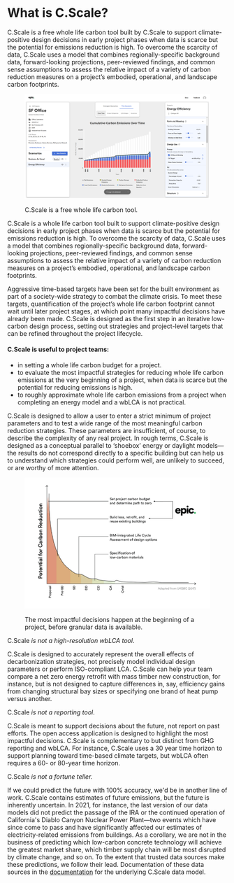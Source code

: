 # What is C.Scale?

C.Scale is a free whole life carbon tool built by C.Scale to support climate-positive design decisions in early project phases when data is scarce but the potential for emissions reduction is high. To overcome the scarcity of data, C.Scale uses a model that combines regionally-specific background data, forward-looking projections, peer-reviewed findings, and common sense assumptions to assess the relative impact of a variety of carbon reduction measures on a project’s embodied, operational, and landscape carbon footprints.&#x20;

<div align="left">

<figure><img src=".gitbook/assets/image.png" alt="" width="563"><figcaption><p>C.Scale is a free whole life carbon tool.</p></figcaption></figure>

</div>

C.Scale is a whole life carbon tool built to support climate-positive design decisions in early project phases when data is scarce but the potential for emissions reduction is high. To overcome the scarcity of data, C.Scale uses a model that combines regionally-specific background data, forward-looking projections, peer-reviewed findings, and common sense assumptions to assess the relative impact of a variety of carbon reduction measures on a project’s embodied, operational, and landscape carbon footprints.&#x20;

Aggressive time-based targets have been set for the built environment as part of a society-wide strategy to combat the climate crisis. To meet these targets, quantification of the project’s whole life carbon footprint cannot wait until later project stages, at which point many impactful decisions have already been made. C.Scale is designed as the first step in an iterative low-carbon design process, setting out strategies and project-level targets that can be refined throughout the project lifecycle.

#### C.Scale **is useful to project teams:**

* in setting a whole life carbon budget for a project.
* to evaluate the most impactful strategies for reducing whole life carbon emissions at the very beginning of a project, when data is scarce but the potential for reducing emissions is high.
* to roughly approximate whole life carbon emissions from a project when completing an energy model and a wbLCA is not practical.

C.Scale is designed to allow a user to enter a strict minimum of project parameters and to test a wide range of the most meaningful carbon reduction strategies. These parameters are insufficient, of course, to describe the complexity of any real project. In rough terms, C.Scale is designed as a conceptual parallel to ‘shoebox’ energy or daylight models—the results do not correspond directly to a specific building but can help us to understand which strategies could perform well, are unlikely to succeed, or are worthy of more attention.

<div align="left">

<figure><img src=".gitbook/assets/EPIC whole life carbon - early phase design.png" alt=""><figcaption><p>The most impactful decisions happen at the beginning of a project, before granular data is available.</p></figcaption></figure>

</div>

C.Scale _is not a high-resolution wbLCA tool_.

C.Scale is designed to accurately represent the overall effects of decarbonization strategies, not precisely model individual design parameters or perform ISO-compliant LCA. C.Scale can help your team compare a net zero energy retrofit with mass timber new construction, for instance, but is not designed to capture differences in, say, efficiency gains from changing structural bay sizes or specifying one brand of heat pump versus another.

C.Scale _is not a reporting tool_.

C.Scale is meant to support decisions about the future, not report on past efforts. The open access application is designed to highlight the most impactful decisions. C.Scale is complementary to but distinct from GHG reporting and wbLCA. For instance, C.Scale uses a 30 year time horizon to support planning toward time-based climate targets, but wbLCA often requires a 60- or 80-year time horizon.

C.Scale _is not a fortune teller._

If we could predict the future with 100% accuracy, we'd be in another line of work. C.Scale contains estimates of future emissions, but the future is inherently uncertain. In 2021, for instance, the last version of our data models did not predict the passage of the IRA or the continued operation of California's Diablo Canyon Nuclear Power Plant—two events which have since come to pass and have significantly affected our estimates of electricity-related emissions from buildings. As a corollary, we are not in the business of predicting which low-carbon concrete technology will achieve the greatest market share, which timber supply chain will be most disrupted by climate change, and so on. To the extent that trusted data sources make these predictions, we follow their lead. Documentation of these data sources in the [documentation](https://docs.cscale.io) for the underlying C.Scale data model.

